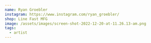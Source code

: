 ```yaml
---
name: Ryan Groebler
instagram: https://www.instagram.com/ryan_groebler/
shop: Line Fast MFG
image: /assets/images/screen-shot-2022-12-20-at-11.26.13-am.png
tags:
  - artist
---
```

